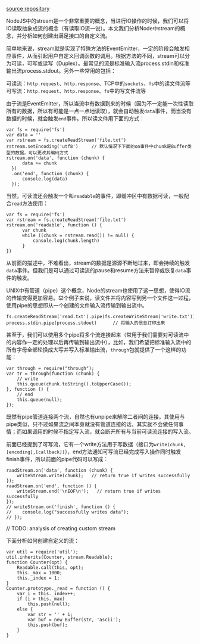 [source repository](https://github.com/substack/stream-adventure)

NodeJS中的stream是一个非常重要的概念，当进行IO操作的时候，我们可以将IO读取抽象成流的概念（有读取IO流一说）。本文我们分析Node中stream的概念，并分析如何创建出满足接口的自定义流。

简单地来说，stream就是实现了特殊方法的EventEmitter，一定的阶段会触发相应事件，从而引起用户自定义回调函数的调用。根据方法的不同，stream可以分为可读，可写或读写（Duplex）。最常见的流是标准输入流process.stdin和标准输出流process.stdout。另外一些常用的包括：

可读流：`http.request`、`http.response`、TCP中的`sockets`、`fs`中的读文件流等
可写流：`http.request`、`http.response`、`fs`中的写文件流等

由于流是EventEmitter，所以当流中有数据到来的时候（因为不一定能一次性读取所有的数据，所以有可能是一点一点地读取），就会自动触发`data`事件，而当没有数据的时候，就会触发`end`事件。所以读文件用下面的方式：

    var fs = require('fs')
    var data = ''
    var rstream = fs.createReadStream('file.txt')
    rstream.setEncoding('utf8')     // 默认情况下下面的on事件中chunk是Buffer类型的数据，可以更改其编码方式
    rstream.on('data', function (chunk) {
          data += chunk
      })
      .on('end', function (chunk) {
          console.log(data)
      });

当然，可读流还会触发一个叫`readable`的事件，即缓冲区中有数据可读，一般配合`read`方法使用：

    var fs = require('fs')
    var rstream = fs.createReadStream('file.txt')
    rstream.on('readable', function () {
          var chunk
          while ((chunk = rstream.read()) != null) {
              console.log(chunk.length)
          }
    })

从前面的描述中，不难看出，stream的数据是源源不断地过来，即会持续的触发`data`事件。但我们是可以通过可读流的pause和resume方法来暂停或恢复`data`事件的触发。

UNIX中有管道（pipe）这个概念，Node的stream也使用了这一思想，使得IO流的传输变得更加容易。举个例子来说，读文件并将内容写到另一个文件这一过程，使用pipe的思想即从一个创建的文件输入流传输到输出流中。

    fs.createReadStream('read.txt').pipe(fs.createWriteStream('write.txt'));
    process.stdin.pipe(process.stdout)      // 将输入的信息打印出来

甚至于，我们可以使用多个pipe将多个流连接起来（常用于我们需要对可读流中的内容作一定的处理以后再传输到输出流中），比如，我们希望把标准输入流中的所有字母全部轮换成大写并写入标准输出流，`through`包就提供了一个这样的功能：

    var through = require("through");
    var tr = through(function (chunk) {
        // write
        this.queue(chunk.toString().toUpperCase());
    }, function () {
        // end
        this.queue(null);
    });

既然有pipe管道连接两个流，自然也有unpipe来解除二者间的连接。其使用与pipe类似，只不过如果流之间本身就没有管道连接的话，其实就不会做任何事情；而如果调用的时候不指定写入流，就会断开所有与当前可读流连接的写入流。

前面已经提到了可写流，它有一个write方法用于写数据（接口为`write(chunk, [encoding],[callback])`），end方法通知可写流已经完成写入操作同时触发finish事件，所以前面的pipe代码可以写成：

    raadStream.on('data', function (chunk) {
        writeStream.write(chunk);   // return true if writes successfully
    });
    raadStream.on('end', function () {
        writeStream.end('\nEOF\n');   // return true if writes successfully
    });
    // writeStream.on('finish', function () {
    //    console.log("successfully writes data");
    // });

// TODO: analysis of creating custom stream

下面分析如何创建自定义的流：

    var util = require('util');
    util.inherits(Counter, stream.Readable);
    function Counter(opt) {
        Readable.call(this, opt);   
        this._max = 1000;
        this._index = 1;
    }
    Counter.prototype._read = function () {
        var i = this._index++;
        if (i > this._max)
            this.push(null);
        else {
            var str = '' + i;
            var buf = new Buffer(str, 'ascii');
            this.push(buf);
        }
    }
